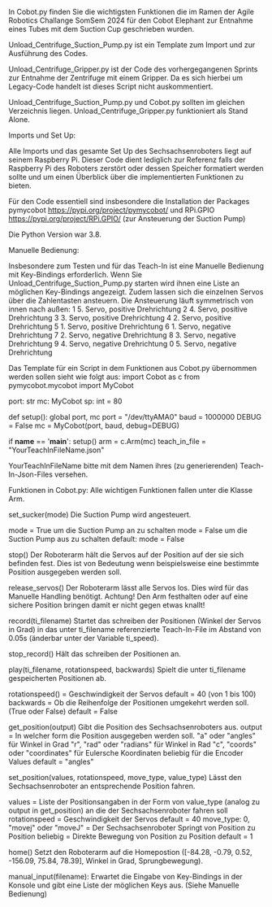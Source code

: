In Cobot.py finden Sie die wichtigsten Funktionen die im Ramen der Agile Robotics Challange SomSem 2024 für den Cobot Elephant zur Entnahme eines Tubes mit dem Suction Cup geschrieben wurden.

Unload_Centrifuge_Suction_Pump.py ist ein Template zum Import und zur Ausführung des Codes. 

Unload_Centrifuge_Gripper.py ist der Code des vorhergegangenen Sprints zur Entnahme der Zentrifuge mit einem Gripper. Da es sich hierbei um Legacy-Code handelt ist dieses Script nicht auskommentiert.

Unload_Centrifuge_Suction_Pump.py und Cobot.py sollten im gleichen Verzeichnis liegen. Unload_Centrifuge_Gripper.py funktioniert als Stand Alone.


Imports und Set Up:

Alle Imports und das gesamte Set Up des Sechsachsenroboters liegt auf seinem Raspberry Pi. Dieser Code dient lediglich zur Referenz falls der Raspberry Pi des Roboters zerstört oder dessen Speicher formatiert werden sollte und um einen Überblick über die implementierten Funktionen zu bieten. 

Für den Code essentiell sind insbesondere die Installation der Packages 
pymycobot https://pypi.org/project/pymycobot/ und
RPi.GPIO https://pypi.org/project/RPi.GPIO/ (zur Ansteuerung der Suction Pump)

Die Python Version war 3.8.



Manuelle Bedienung:

Insbesondere zum Testen und für das Teach-In ist eine Manuelle Bedienung mit Key-Bindings erforderlich. Wenn Sie Unload_Centrifuge_Suction_Pump.py starten wird ihnen eine Liste an möglichen Key-Bindings angezeigt. Zudem lassen sich die einzelnen Servos über die Zahlentasten ansteuern. Die Ansteuerung läuft symmetrisch von innen nach außen:
1 5. Servo, positive Drehrichtung
2 4. Servo, positive Drehrichtung
3 3. Servo, positive Drehrichtung
4 2. Servo, positive Drehrichtung
5 1. Servo, positive Drehrichtung
6 1. Servo, negative Drehrichtung
7 2. Servo, negative Drehrichtung
8 3. Servo, negative Drehrichtung
9 4. Servo, negative Drehrichtung
0 5. Servo, negative Drehrichtung





Das Template für ein Script in dem Funktionen aus Cobot.py übernommen werden sollen sieht wie folgt aus:
import Cobot as c
from pymycobot.mycobot import MyCobot

port: str
mc: MyCobot
sp: int = 80


def setup():
    global port, mc
    port = "/dev/ttyAMA0"
    baud = 1000000
    DEBUG = False
    mc = MyCobot(port, baud, debug=DEBUG)


if __name__ == '__main__':
    setup()
    arm = c.Arm(mc)
    teach_in_file = "YourTeachInFileName.json"

YourTeachInFileName bitte mit dem Namen ihres (zu generierenden) Teach-In-Json-Files versehen. 




Funktionen in Cobot.py:
Alle wichtigen Funktionen fallen unter die Klasse Arm.


set_sucker(mode)
Die Suction Pump wird angesteuert.

mode = True um die Suction Pump an zu schalten
mode = False um die Suction Pump aus zu schalten
default: mode = False


stop() 
Der Roboterarm hält die Servos auf der Position auf der sie sich befinden fest. Dies ist von Bedeutung wenn beispielsweise eine bestimmte Position ausgegeben werden soll.


release_servos() 
Der Roboterarm lässt alle Servos los. Dies wird für das Manuelle Handling benötigt.
Achtung! Den Arm festhalten oder auf eine sichere Position bringen damit er nicht gegen etwas knallt!


record(ti_filename)
Startet das schreiben der Positionen (Winkel der Servos in Grad) in das unter ti_filename referenzierte Teach-In-File im Abstand von 0.05s (änderbar unter der Variable ti_speed).


stop_record()
Hält das schreiben der Positionen an.


play(ti_filename, rotationspeed, backwards)
Spielt die unter ti_filename gespeicherten Positionen ab.

rotationspeed() = Geschwindigkeit der Servos
default = 40 (von 1 bis 100)
backwards = Ob die Reihenfolge der Positionen umgekehrt werden soll. (True oder False)
default = False


get_position(output)
Gibt die Position des Sechsachsenroboters aus.
output = In welcher form die Position ausgegeben werden soll.
"a" oder "angles" für Winkel in Grad
"r", "rad" oder "radians" für Winkel in Rad
"c", "coords" oder "coordinates" für Eulersche Koordinaten
beliebig für die Encoder Values
default = "angles"


set_position(values, rotationspeed, move_type, value_type)
Lässt den Sechsachsenroboter an entsprechende Position fahren.

values = Liste der Positionsangaben in der Form von value_type (analog zu output in get_position) an die der Sechsachsenroboter fahren soll
rotationspeed = Geschwindigkeit der Servos
default = 40
move_type:
0, "movej" oder "moveJ" = Der Sechsachsenroboter Springt von Position zu Position
beliebig = Direkte Bewegung von Position zu Position
default = 1


home() Setzt den Roboterarm auf die Homepostion ([-84.28, -0.79, 0.52, -156.09, 75.84, 78.39], Winkel in Grad, Sprungbewegung).


manual_input(filename):
Erwartet die Eingabe von Key-Bindings in der Konsole und gibt eine Liste der möglichen Keys aus. (Siehe Manuelle Bedienung)

